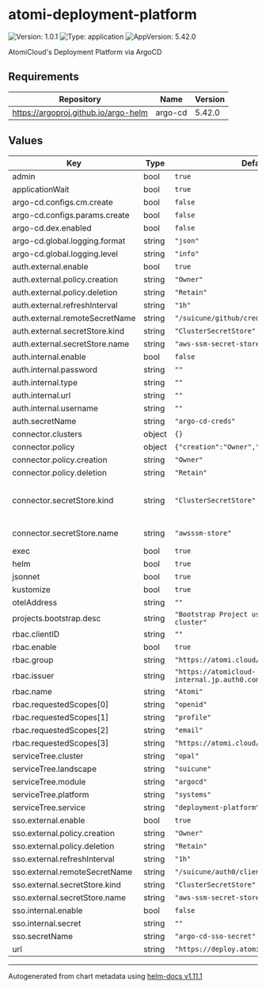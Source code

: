 # atomi-deployment-platform

![Version: 1.0.1](https://img.shields.io/badge/Version-1.0.1-informational?style=flat-square) ![Type: application](https://img.shields.io/badge/Type-application-informational?style=flat-square) ![AppVersion: 5.42.0](https://img.shields.io/badge/AppVersion-5.42.0-informational?style=flat-square)

AtomiCloud's Deployment Platform via ArgoCD

## Requirements

| Repository | Name | Version |
|------------|------|---------|
| https://argoproj.github.io/argo-helm | argo-cd | 5.42.0 |

## Values

| Key | Type | Default | Description |
|-----|------|---------|-------------|
| admin | bool | `true` |  |
| applicationWait | bool | `true` |  |
| argo-cd.configs.cm.create | bool | `false` |  |
| argo-cd.configs.params.create | bool | `false` |  |
| argo-cd.dex.enabled | bool | `false` |  |
| argo-cd.global.logging.format | string | `"json"` |  |
| argo-cd.global.logging.level | string | `"info"` |  |
| auth.external.enable | bool | `true` |  |
| auth.external.policy.creation | string | `"Owner"` |  |
| auth.external.policy.deletion | string | `"Retain"` |  |
| auth.external.refreshInterval | string | `"1h"` |  |
| auth.external.remoteSecretName | string | `"/suicune/github/credentials"` |  |
| auth.external.secretStore.kind | string | `"ClusterSecretStore"` |  |
| auth.external.secretStore.name | string | `"aws-ssm-secret-store"` |  |
| auth.internal.enable | bool | `false` |  |
| auth.internal.password | string | `""` |  |
| auth.internal.type | string | `""` |  |
| auth.internal.url | string | `""` |  |
| auth.internal.username | string | `""` |  |
| auth.secretName | string | `"argo-cd-creds"` |  |
| connector.clusters | object | `{}` |  |
| connector.policy | object | `{"creation":"Owner","deletion":"Retain"}` | Secret policy |
| connector.policy.creation | string | `"Owner"` | Creation policy |
| connector.policy.deletion | string | `"Retain"` | Deletion policy |
| connector.secretStore.kind | string | `"ClusterSecretStore"` | Kind of the Secret Store: ClusterSecretStore or SecretStore |
| connector.secretStore.name | string | `"awsssm-store"` | Name of the Secret Store |
| exec | bool | `true` |  |
| helm | bool | `true` |  |
| jsonnet | bool | `true` |  |
| kustomize | bool | `true` |  |
| otelAddress | string | `""` |  |
| projects.bootstrap.desc | string | `"Bootstrap Project used to setup the cluster"` |  |
| rbac.clientID | string | `""` |  |
| rbac.enable | bool | `true` |  |
| rbac.group | string | `"https://atomi.cloud/roles"` |  |
| rbac.issuer | string | `"https://atomicloud-internal.jp.auth0.com/"` |  |
| rbac.name | string | `"Atomi"` |  |
| rbac.requestedScopes[0] | string | `"openid"` |  |
| rbac.requestedScopes[1] | string | `"profile"` |  |
| rbac.requestedScopes[2] | string | `"email"` |  |
| rbac.requestedScopes[3] | string | `"https://atomi.cloud/roles"` |  |
| serviceTree.cluster | string | `"opal"` |  |
| serviceTree.landscape | string | `"suicune"` |  |
| serviceTree.module | string | `"argocd"` |  |
| serviceTree.platform | string | `"systems"` |  |
| serviceTree.service | string | `"deployment-platform"` |  |
| sso.external.enable | bool | `true` |  |
| sso.external.policy.creation | string | `"Owner"` |  |
| sso.external.policy.deletion | string | `"Retain"` |  |
| sso.external.refreshInterval | string | `"1h"` |  |
| sso.external.remoteSecretName | string | `"/suicune/auth0/client_secret"` |  |
| sso.external.secretStore.kind | string | `"ClusterSecretStore"` |  |
| sso.external.secretStore.name | string | `"aws-ssm-secret-store"` |  |
| sso.internal.enable | bool | `false` |  |
| sso.internal.secret | string | `""` |  |
| sso.secretName | string | `"argo-cd-sso-secret"` |  |
| url | string | `"https://deploy.atomi.cloud"` |  |

----------------------------------------------
Autogenerated from chart metadata using [helm-docs v1.11.1](https://github.com/norwoodj/helm-docs/releases/v1.11.1)